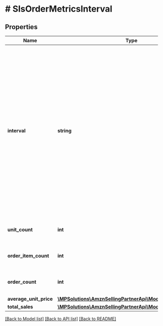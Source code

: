 # # SlsOrderMetricsInterval

## Properties

Name | Type | Description | Notes
------------ | ------------- | ------------- | -------------
**interval** | **string** | The interval of time based on requested granularity (ex. Hour, Day, etc.) If this is the first or the last interval from the list, it might contain incomplete data if the requested interval doesn&#39;t align with the requested granularity (ex. request interval 2018-09-01T02:00:00Z--2018-09-04T19:00:00Z and granularity day will result in Sept 1st UTC day and Sept 4th UTC days having partial data). |
**unit_count** | **int** | The number of units in orders based on the specified filters. |
**order_item_count** | **int** | The number of order items based on the specified filters. |
**order_count** | **int** | The number of orders based on the specified filters. |
**average_unit_price** | [**\MPSolutions\AmznSellingPartnerApi\Models\Sales\SlsMoney**](SlsMoney.md) |  |
**total_sales** | [**\MPSolutions\AmznSellingPartnerApi\Models\Sales\SlsMoney**](SlsMoney.md) |  |

[[Back to Model list]](../../README.md#models) [[Back to API list]](../../README.md#endpoints) [[Back to README]](../../README.md)
